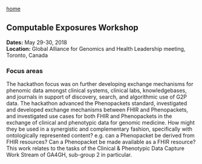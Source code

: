 [home](https://monarch-initiative.github.io/phenomics/)

## Computable Exposures Workshop 

**Dates:** May 29-30, 2018  
**Location:** Global Alliance for Genomics and Health Leadership meeting, Toronto, Canada  


### Focus areas
The hackathon focus was on further developing exchange mechanisms for phenomic data amongst clinical systems, clinical labs, knowledgebases, and journals in support of discovery, search, and algorithmic use of G2P data. The hackathon advanced the Phenopackets standard, investigated and developed exchange mechanisms between FHIR and Phenopackets, and investigated use cases for both FHIR and Phenopackets in the exchange of clinical and phenotypic data for genomic medicine. How might they be used in a synergistic and complementary fashion, specifically with ontologically represented content? e.g. can a Phenopacket be derived from FHIR resources? Can a Phenopacket be made available as a FHIR resource? This work relates to the tasks of the Clinical & Phenotypic Data Capture Work Stream of GA4GH, sub-group 2 in particular.

